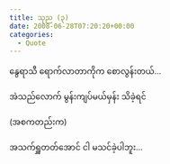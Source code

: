 ```yaml
---
title: သုည (၃)
date: 2008-06-28T07:20:20+00:00
categories:
  - Quote
---
```

နွေရာသီ ရောက်လာတာကိုက စောလွန်းတယ်&#8230;
  
အဲသည်လောက် မွန်းကျပ်မယ်မှန်း သိခဲ့ရင်
  
(အစကတည်းက)
  
အသက်ရှူတတ်အောင် ငါ မသင်ခဲ့ပါဘူး&#8230;
